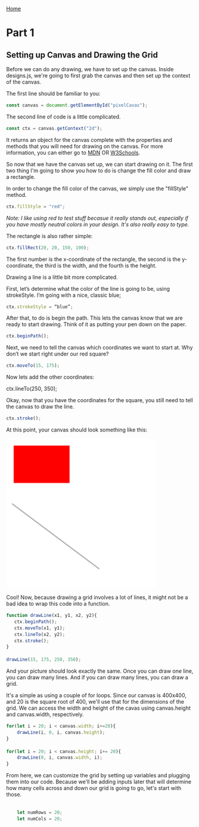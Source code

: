 [Home](../README.md)

# Part 1

## Setting up Canvas and Drawing the Grid

Before we can do any drawing, we have to set up the canvas. Inside designs.js, we're going to first grab the canvas and then set up the context of the canvas.

The first line should be familiar to you:

```javascript
const canvas = document.getElementById("pixelCavas");
```

The second line of code is a little complicated. 

```javascript
const ctx = canvas.getContext("2d");
```

It returns an object for the canvas complete with the properties and methods that you will need for drawing on the canvas. For more information, you can either go to [MDN](https://developer.mozilla.org/en-US/docs/Web/API/HTMLCanvasElement/getContext) OR [W3Schools](https://www.w3schools.com/tags/ref_canvas.asp).

So now that we have the canvas set up, we can start drawing on it. The first two thing I'm going to show you how to do is change the fill color and draw a rectangle.

In order to change the fill color of the canvas, we simply use the "fillStyle" method.

```javascript
ctx.fillStyle = "red";
```

*Note: I like using red to test stuff becasue it really stands out, especially if you have mostly neutral colors in your design. It's also really easy to type.*

The rectangle is also rather simple:

```javascript
ctx.fillRect(20, 20, 150, 100);
```

The first number is the x-coordinate of the rectangle, the second is the y-coordinate, the third is the width, and the fourth is the height.

Drawing a line is a little bit more complicated.

First, let’s determine what the color of the line is going to be, using strokeStyle. I’m going with a nice, classic blue;

```javascript
ctx.strokeStyle = “blue”;
```

After that, to do is begin the path. This lets the canvas know that we are ready to start drawing. Think of it as putting your pen down on the paper.

```javascript
ctx.beginPath();
```

Next, we need to tell the canvas which coordinates we want to start at. Why don’t we start right under our red square?

```javascript
ctx.moveTo(15, 175);
```

Now lets add the other coordinates:

ctx.lineTo(250, 350);

Okay, now that you have the coordinates for the square, you still need to tell the canvas to draw the line.

```javascript
ctx.stroke();
```

At this point, your canvas should look something like this:

![First Canvas](canvas1.png)

Cool! Now, because drawing a grid involves a lot of lines, it might not be a bad idea to wrap this code into a function.

```javascript
function drawLine(x1, y1, x2, y2){
   ctx.beginPath();
   ctx.moveTo(x1, y1);
   ctx.lineTo(x2, y2);
   ctx.stroke();
}

drawLine(15, 175, 250, 350);
```

And your picture should look exactly the same. Once you can draw one line, you can draw many lines. And if you can draw many lines, you can draw a grid.

It's a simple as using a couple of for loops. Since our canvas is 400x400, and 20 is the square root of 400, we'll use that for the dimensions of the grid. We can access the width and height of the cavas using canvas.height and canvas.width, respectively.

```javascript
for(let i = 20; i < canvas.width; i+=20){
    drawLine(i, 0, i, canvas.height);
}

for(let i = 20; i < canvas.height; i+= 20){
    drawLine(0, i, canvas.width, i);
}
```

From here, we can customize the grid by setting up variables and plugging them into our code. Because we'll be adding inputs later that will determine how many cells across and down our grid is going to go, let's start with those.

```javascript

    let numRows = 20;
    let numCols = 20;

```
